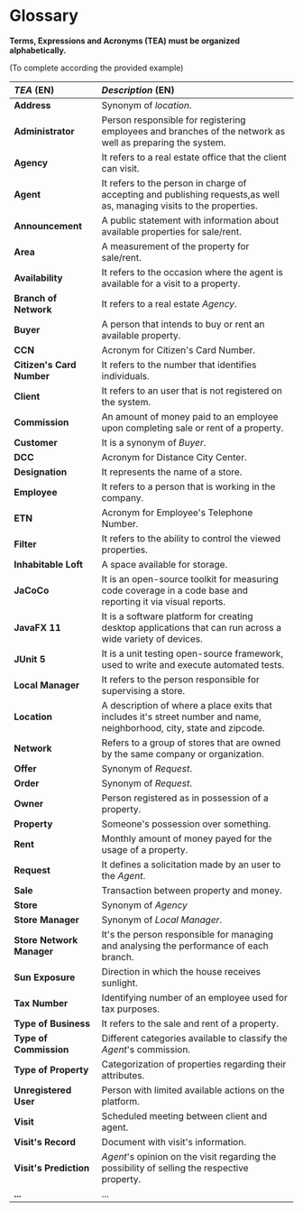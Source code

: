 # Glossary

**Terms, Expressions and Acronyms (TEA) must be organized alphabetically.**

(To complete according the provided example)

| **_TEA_** (EN) 	          | **_Description_** (EN)                                                                                                         |                                       
|:--------------------------|:-------------------------------------------------------------------------------------------------------------------------------|
| **Address**		             | Synonym of _location_.                                                                                                         |
| **Administrator**	        | Person responsible for registering employees and branches of the network as well as preparing the system.										            |
| **Agency**                | It refers to a real estate office that the client can visit.                                                                   |
| **Agent** 		              | It refers to the person in charge of accepting and publishing requests,as well as, managing visits to the properties.									 |
| **Announcement**          | A public statement with information about available properties for sale/rent.											                                       |
| **Area**		                | A measurement of the property for sale/rent. 											                                                                       |
| **Availability**	         | It refers to the occasion where the agent is available for a visit to a property. 											                                  |
| **Branch of Network**     | It refers to a real estate _Agency_. 										                                                                                |
| **Buyer**                 | A person that intends to buy or rent an available property.                                                                    |
| **CCN**		                 | Acronym for Citizen's Card Number.							                                                                                      |
| **Citizen's Card Number** | It refers to the number that identifies individuals. 										                                                                |
| **Client**		              | It refers to an user that is not registered on the system.									                                                            |
| **Commission**	           | An amount of money paid to an employee upon completing sale or rent of a property.											                                  |
| **Customer**              | It is a synonym of _Buyer_.                                                                                                    |
| **DCC**		                 | Acronym for Distance City Center.							                                                                                       |
| **Designation**	          | It represents the name of a store.										                                                                                   |							                                                                                 |
| **Employee** 		           | It refers to a person that is working in the company.									                                                                 |
| **ETN**		                 | Acronym for Employee's Telephone Number.											                                                                            |
| **Filter**		              | It refers to the ability to control the viewed properties. 										                                                          |
| **Inhabitable Loft**      | A space available for storage. 											                                                                                     |
| **JaCoCo**                | It is an open-source toolkit for measuring code coverage in a code base and reporting it via visual reports.                   |
| **JavaFX 11**             | It is a software platform for creating desktop applications that can run across a wide variety of devices.                     |
| **JUnit 5**               | It is a unit testing open-source framework, used to write and execute automated tests.                                         |
| **Local Manager**	        | It refers to the person responsible for supervising a store.							  				                                                      |
| **Location**		            | A description of where a place exits that includes it's street number and name, neighborhood, city, state and zipcode.	        |
| **Network**		             | Refers to a group of stores that are owned by the same company or organization.										                                      |
| **Offer**		               | Synonym of _Request_.	 										                                                                                              |																						 |
| **Order**		               | Synonym of _Request_.												                                                                                              |
| **Owner**      	          | Person registered as in possession of a property.											                                                                   |
| **Property**   	          | Someone's possession over something.				                                                                                       |
| **Rent** 		               | Monthly amount of money payed for the usage of a property. 										                                                          |
| **Request** 		            | It defines a solicitation made by an user to the _Agent_.								                                                              |
| **Sale**       	          | Transaction between property and money.                 	                                                                      |
| **Store**		               | Synonym of _Agency_											                                                                                                 |
| **Store Manager**	        | Synonym of _Local Manager_.											                                                                                         |
| **Store Network Manager** | It's the person responsible for managing and analysing the performance of each branch.				                                     |
| **Sun Exposure**	         | Direction in which the house receives sunlight.											                                                                     |
| **Tax Number**	           | Identifying number of an employee used for tax purposes.										                                                             |
| **Type of Business**      | It refers to the sale and rent of a property.                                                                                  |
| **Type of Commission**    | Different categories available to classify the _Agent_'s commission.                                                           |
| **Type of Property**      | Categorization of properties regarding their attributes.                                                                       |
| **Unregistered User**     | Person with limited available actions on the platform.											                                                              |
| **Visit**		               | Scheduled meeting between client and agent.										                                                                          |
| **Visit's Record**	       | Document with visit's information.									                                                                                    |
| **Visit's Prediction**    | _Agent_'s opinion on the visit regarding the possibility of selling the respective property. 								                          |
| **...**        	          | ...										                                                                                                                  |